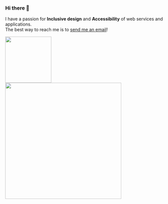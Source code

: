 ### Hi there 👋 <br />
I have a passion for **Inclusive design** and **Accessibility** of web services and applications. <br />
The best way to reach me is to [send me an email](mailto:awyeon@gmail.com)!

<!-- ### Technologies & Tools
![](https://img.shields.io/badge/Code-Ruby-informational?style=flat&logo=ruby&logoColor=white&color=6baac4)
![](https://img.shields.io/badge/Code-Javascript-informational?style=flat&logo=javascript&logoColor=white&color=6baac4)
![](https://img.shields.io/badge/Code-Typescript-informational?style=flat&logo=typescript&logoColor=white&color=6baac4)
![](https://img.shields.io/badge/Frameworks-Rails-informational?style=flat&logo=rubyonrails&logoColor=white&color=6baac4)
![](https://img.shields.io/badge/Frameworks-React-informational?style=flat&logo=react&logoColor=white&color=6baac4) <br />
![](https://img.shields.io/badge/Database-PostgreSQL-informational?style=flatl&logo=postgresql&logoColor=white&color=6baac4)
![](https://img.shields.io/badge/Database-MongoDB-informational?style=flatl&logo=mongodb&logoColor=white&color=6baac4)
![](https://img.shields.io/badge/Database-Redis-informational?style=flat&logo=redis&logoColor=white&color=6baac4)
![](https://img.shields.io/badge/BaaS-Firebase-informational?style=flat&logo=firebase&logoColor=white&color=6baac4)
![](https://img.shields.io/badge/BaaS-Heroku-informational?style=flat&logo=heroku&logoColor=white&color=6baac4)
![](https://img.shields.io/badge/BaaS-Vercel-informational?style=flat&logo=vercel&logoColor=white&color=6baac4) <br />
![](https://img.shields.io/badge/Tools-Mocha-informational?style=flat&logo=mocha&logoColor=white&color=6baac4)
![](https://img.shields.io/badge/Tools-Jest-informational?style=flat&logo=jest&logoColor=white&color=6baac4)
![](https://img.shields.io/badge/Tools-Git-informational?style=flat&logo=git&logoColor=white&color=6baac4) -->

<!-- <a href="https://github.com/CAVASOL">
  <img align="center" src="https://github-readme-stats.vercel.app/api?username=CAVASOL&theme=codeSTACKr&count_private=true&show_icons=false&hide_border=true&hide_title=true&bg_color=0D1117&text_color=8B949E" width="440px"/>
</a> -->

<a href="https://github.com/CAVASOL">
  <img align="center" src="https://github-readme-stats.vercel.app/api/top-langs/?username=CAVASOL&langs_count=10&layout=compact&theme=dark&hide_title=true&hide_border=true&bg_color=0D1117&title_color=8B949E&icon_color=F8D866" height="147px" />
</a>

<a href="https://github.com/CAVASOL">
  <img align="center" src="https://github-readme-streak-stats.herokuapp.com/?user=CAVASOL&theme=tokyonight_duo&hide_border=true&ring=D8582C&fire=D8582C&currStreakNum=8B949E&sideNums=8B949E&currStreakLabel=8B949E&sideLabels=8B949E&dates=8B949E&border=0D1117&background=0D1117" width="370px" />
</a>
